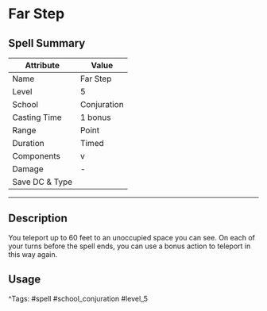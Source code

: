 # Far Step

## Spell Summary

| Attribute        | Value                  |
|------------------|------------------------|
| Name             | Far Step                 |
| Level            | 5                |
| School           | Conjuration          |
| Casting Time     | 1 bonus              |
| Range            | Point            |
| Duration         | Timed             |
| Components       | v             |
| Damage           | -               |
| Save DC & Type   |              |

---

## Description

You teleport up to 60 feet to an unoccupied space you can see. On each of your turns before the spell ends, you can use a bonus action to teleport in this way again.

## Usage


^Tags: #spell #school_conjuration #level_5